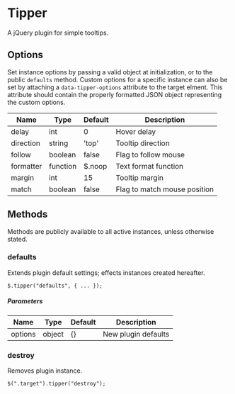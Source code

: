 # Tipper

A jQuery plugin for simple tooltips.

## Options

Set instance options by passing a valid object at initialization, or to the public `defaults` method. Custom options for a specific instance can also be set by attaching a `data-tipper-options` attribute to the target elment. This attribute should contain the properly formatted JSON object representing the custom options.

| Name | Type | Default | Description |
| --- | --- | --- | --- |
| delay | int | 0 | Hover delay |
| direction | string | 'top' | Tooltip direction |
| follow | boolean | false | Flag to follow mouse |
| formatter | function | $.noop | Text format function |
| margin | int | 15 | Tooltip margin |
| match | boolean | false | Flag to match mouse position |

## Methods

Methods are publicly available to all active instances, unless otherwise stated.

### defaults

Extends plugin default settings; effects instances created hereafter.

```
$.tipper("defaults", { ... });
```

##### Parameters

| Name | Type | Default | Description |
| --- | --- | --- | --- |
| options | object | {} | New plugin defaults |

### destroy

Removes plugin instance.

```
$(".target").tipper("destroy");
```

